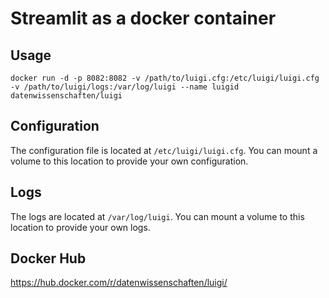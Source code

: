 # Streamlit as a docker container

## Usage

```
docker run -d -p 8082:8082 -v /path/to/luigi.cfg:/etc/luigi/luigi.cfg -v /path/to/luigi/logs:/var/log/luigi --name luigid datenwissenschaften/luigi
```

## Configuration

The configuration file is located at `/etc/luigi/luigi.cfg`. You can mount a volume to this location to provide your own configuration.

## Logs

The logs are located at `/var/log/luigi`. You can mount a volume to this location to provide your own logs.

## Docker Hub

https://hub.docker.com/r/datenwissenschaften/luigi/
